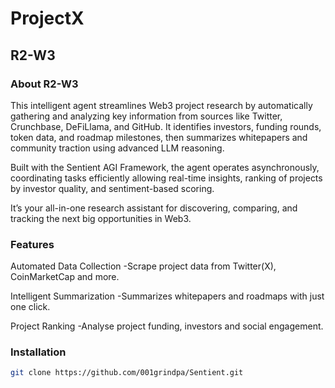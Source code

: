 # ProjectX
## R2-W3
### About R2-W3
This intelligent agent streamlines Web3 project research by automatically gathering and analyzing key information from sources like Twitter, Crunchbase, DeFiLlama, and GitHub. It identifies investors, funding rounds, token data, and roadmap milestones, then summarizes whitepapers and community traction using advanced LLM reasoning.

Built with the Sentient AGI Framework, the agent operates asynchronously, coordinating tasks efficiently allowing real-time insights, ranking of projects by investor quality, and sentiment-based scoring.

It’s your all-in-one research assistant for discovering, comparing, and tracking the next big opportunities in Web3.

### Features
Automated Data Collection
-Scrape project data from Twitter(X), CoinMarketCap and more.

Intelligent Summarization
-Summarizes whitepapers and roadmaps with just one click.

Project Ranking
-Analyse project funding, investors and social engagement.

### Installation
``` bash
git clone https://github.com/001grindpa/Sentient.git
